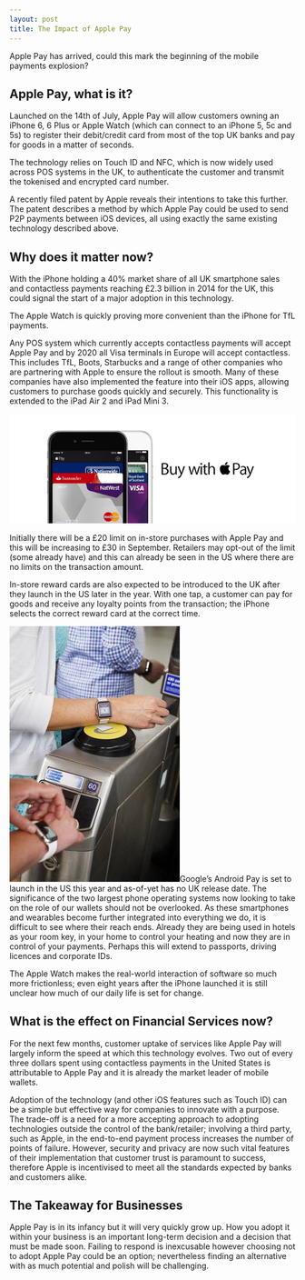 ```yaml
---
layout: post
title: The Impact of Apple Pay
---
```


Apple Pay has arrived, could this mark the beginning of the mobile payments explosion?

## Apple Pay, what is it?

Launched on the 14th of July, Apple Pay will allow customers owning an iPhone 6, 6 Plus or Apple Watch (which can connect to an iPhone 5, 5c and 5s) to register their debit/credit card from most of the top UK banks and pay for goods in a matter of seconds.

The technology relies on Touch ID and NFC, which is now widely used across POS systems in the UK, to authenticate the customer and transmit the tokenised and encrypted card number.

A recently filed patent by Apple reveals their intentions to take this further. The patent describes a method by which Apple Pay could be used to send P2P payments between iOS devices, all using exactly the same existing technology described above.

## Why does it matter now?

With the iPhone holding a 40% market share of all UK smartphone sales and contactless payments reaching £2.3 billion in 2014 for the UK, this could signal the start of a major adoption in this technology.

The Apple Watch is quickly proving more convenient than the iPhone for TfL payments.

Any POS system which currently accepts contactless payments will accept Apple Pay and by 2020 all Visa terminals in Europe will accept contactless. This includes TfL, Boots, Starbucks and a range of other companies who are partnering with Apple to ensure the rollout is smooth. Many of these companies have also implemented the feature into their iOS apps, allowing customers to purchase goods quickly and securely. This functionality is extended to the iPad Air 2 and iPad Mini 3.

![Apple Pay](/images/apple-pay-header.jpg)

Initially there will be a £20 limit on in-store purchases with Apple Pay and this will be increasing to £30 in September. Retailers may opt-out of the limit (some already have) and this can already be seen in the US where there are no limits on the transaction amount.

In-store reward cards are also expected to be introduced to the UK after they launch in the US later in the year. With one tap, a customer can pay for goods and receive any loyalty points from the transaction; the iPhone selects the correct reward card at the correct time.

![TFL Apple Pay](/images/tfl-watch.jpg)Google’s Android Pay is set to launch in the US this year and as-of-yet has no UK release date. The significance of the two largest phone operating systems now looking to take on the role of our wallets should not be overlooked. As these smartphones and wearables become further integrated into everything we do, it is difficult to see where their reach ends. Already they are being used in hotels as your room key, in your home to control your heating and now they are in control of your payments. Perhaps this will extend to passports, driving licences and corporate IDs.

The Apple Watch makes the real-world interaction of software so much more frictionless; even eight years after the iPhone launched it is still unclear how much of our daily life is set for change.

## What is the effect on Financial Services now?

For the next few months, customer uptake of services like Apple Pay will largely inform the speed at which this technology evolves. Two out of every three dollars spent using contactless payments in the United States is attributable to Apple Pay and it is already the market leader of mobile wallets.

Adoption of the technology (and other iOS features such as Touch ID) can be a simple but effective way for companies to innovate with a purpose. The trade-off is a need for a more accepting approach to adopting technologies outside the control of the bank/retailer; involving a third party, such as Apple, in the end-to-end payment process increases the number of points of failure. However, security and privacy are now such vital features of their implementation that customer trust is paramount to success, therefore Apple is incentivised to meet all the standards expected by banks and customers alike.

## The Takeaway for Businesses

Apple Pay is in its infancy but it will very quickly grow up. How you adopt it within your business is an important long-term decision and a decision that must be made soon. Failing to respond is inexcusable however choosing not to adopt Apple Pay could be an option; nevertheless finding an alternative with as much potential and polish will be challenging.
